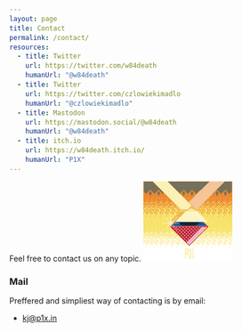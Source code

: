 ```yaml
---
layout: page
title: Contact
permalink: /contact/
resources:
  - title: Twitter
    url: https://twitter.com/w84death
    humanUrl: "@w84death"
  - title: Twitter
    url: https://twitter.com/czlowiekimadlo
    humanUrl: "@czlowiekimadlo"
  - title: Mastodon
    url: https://mastodon.social/@w84death
    humanUrl: "@w84death"
  - title: itch.io
    url: https://w84death.itch.io/  
    humanUrl: "P1X"
---
```


Feel free to contact us on any topic.
<img src="/assets/p1x_fancy.png" class="fr" alt="P1X" />

### Mail
Preffered and simpliest way of contacting is by email:

- [kj@p1x.in](mailto:kj@p1x.in)